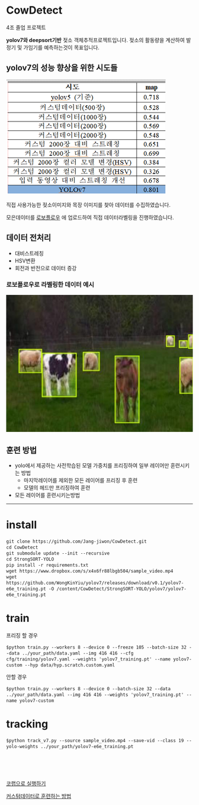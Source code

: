 # CowDetect

4조 졸업 프로젝트 

<strong>yolov7와 deepsort기반</strong> 젖소 객체추적프로젝트입니다. 젖소의 활동량을 계산하여 발정기 및 가임기를 예측하는것이 목표입니다. 



## yolov7의 성능 향상을 위한 시도들
![Alt text](img/결과표.png)
</br>
</br>
직접 사용가능한 젖소이미지와 목장 이미지를 찾아 데이터를 수집하였습니다. </br>

모은데이터를 [로보플로우](https://roboflow.com) 에 업로드하여 직접 데이터라벨링을 진행하였습니다.

## 데이터 전처리
- 대비스트레칭
- HSV변환
- 회전과 반전으로 데이터 증강

### 로보플로우로 라벨링한 데이터 예시
![Alt text](img/라벨링.png)

## 훈련 방법
- yolo에서 제공하는 사전학습된 모델 가중치를 프리징하여 일부 레이어만 훈련시키는 방법
  - 마지막레이어를 제외한 모든 레이어를 프리징 후 훈련
  - 모델의 헤드만 프리징하여 훈련
- 모든 레이어를 훈련시키는방법

* * *

# install 
```
git clone https://github.com/Jang-jiwon/CowDetect.git
cd CowDetect
git submodule update --init --recursive
cd StrongSORT-YOLO
pip install -r requirements.txt
wget https://www.dropbox.com/s/x4x6fr88lbgb504/sample_video.mp4
wget https://github.com/WongKinYiu/yolov7/releases/download/v0.1/yolov7-e6e_training.pt -O /content/CowDetect/StrongSORT-YOLO/yolov7/yolov7-e6e_training.pt
```

# train
프리징 할 경우

```
$python train.py --workers 8 --device 0 --freeze 105 --batch-size 32 --data ../your_path/data.yaml --img 416 416 --cfg cfg/training/yolov7.yaml --weights 'yolov7_training.pt' --name yolov7-custom --hyp data/hyp.scratch.custom.yaml
```
안할 경우
```
$python train.py --workers 8 --device 0 --batch-size 32 --data ../your_path/data.yaml --img 416 416 --weights 'yolov7_training.pt' --name yolov7-custom 
```


# tracking
```
$python track_v7.py --source sample_video.mp4 --save-vid --class 19 --yolo-weights ../your_path/yolov7-e6e_training.pt
```
</br></br></br></br>
[코랩으로 실행하기](train+tracking.ipynb)


[커스텀데이터로 훈련하는 방법](https://github.com/ultralytics/yolov5/wiki/Train-Custom-Data)
